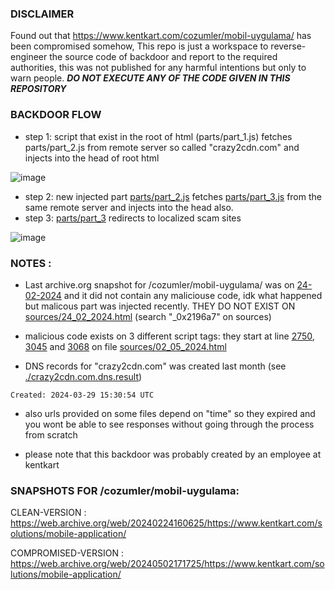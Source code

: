 ### DISCLAIMER

Found out that https://www.kentkart.com/cozumler/mobil-uygulama/ has been compromised somehow,
This repo is just a workspace to reverse-engineer the source code of backdoor and report to the required authorities, this was not published for any harmful intentions but only to warn people. ***DO NOT EXECUTE ANY OF THE CODE GIVEN IN THIS REPOSITORY***



### BACKDOOR FLOW
- step 1: script that exist in the root of html (parts/part_1.js) fetches parts/part_2.js from remote server so called "crazy2cdn.com" and injects into the head of root html

![image](https://github.com/phasenull/KentKart-Backdoor-Inspection/assets/55253035/82e04ea6-eafa-4a2d-97d8-93f5ea5b9040)

- step 2: new injected part [parts/part_2.js](https://github.com/phasenull/KentKart-Backdoor-Inspection/blob/master/parts/part_2.js) fetches [parts/part_3.js](https://github.com/phasenull/KentKart-Backdoor-Inspection/blob/master/parts/part_3.js) from the same remote server and injects into the head also.
- step 3: [parts/part_3](https://github.com/phasenull/KentKart-Backdoor-Inspection/blob/master/parts/part_3.js) redirects to localized scam sites

![image](https://github.com/phasenull/KentKart-Backdoor-Inspection/assets/55253035/30f22058-bafd-4b97-81f6-5c07aa68fb31)
### NOTES :

- Last archive.org snapshot for /cozumler/mobil-uygulama/ was on [24-02-2024](https://web.archive.org/web/20240224160625/https://www.kentkart.com/solutions/mobile-application/) and it did not contain any maliciouse code, idk what happened but malicous part was injected recently.
THEY DO NOT EXIST ON [sources/24_02_2024.html](https://github.com/phasenull/KentKart-Backdoor-Inspection/blob/master/sources/24_02_2024.html) (search "_0x2196a7" on sources)

- malicious code exists on 3 different script tags:
they start at line [2750](https://github.com/phasenull/KentKart-Backdoor-Inspection/blob/master/sources/02_05_2024.html#L2750), [3045](https://github.com/phasenull/KentKart-Backdoor-Inspection/blob/master/sources/02_05_2024.html#L3045) and [3068](https://github.com/phasenull/KentKart-Backdoor-Inspection/blob/master/sources/02_05_2024.html#L3068) on file [sources/02_05_2024.html](https://github.com/phasenull/KentKart-Backdoor-Inspection/blob/master/sources/02_05_2024.html)

- DNS records for "crazy2cdn.com" was created last month (see [./crazy2cdn.com.dns.result](https://github.com/phasenull/KentKart-Backdoor-Inspection/blob/master/crazy2cdn.com.dns.result))

`Created: 2024-03-29 15:30:54 UTC`

- also urls provided on some files depend on "time" so they expired and you wont be able to see responses without going through the process from scratch

- please note that this backdoor was probably created by an employee at kentkart

### SNAPSHOTS FOR /cozumler/mobil-uygulama:
CLEAN-VERSION : https://web.archive.org/web/20240224160625/https://www.kentkart.com/solutions/mobile-application/

COMPROMISED-VERSION : https://web.archive.org/web/20240502171725/https://www.kentkart.com/solutions/mobile-application/
